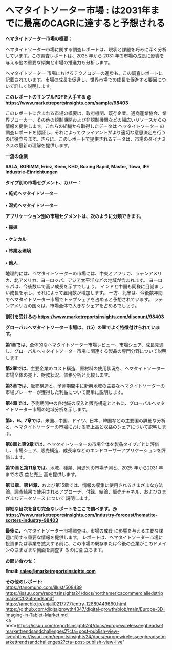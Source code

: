 # ヘマタイトソーター市場 : は2031年までに最高のCAGRに達すると予想される

<strong><b>ヘマタイトソーター市場の概要：</b></strong>

ヘマタイトソーター市場に関する調査レポートは、現状と課題を巧みに深く分析しています。この調査レポートは、2025 年から 2031 年の市場の成長に影響を与える他の重要な傾向と市場の推進力も分析します。

ヘマタイトソーター 市場におけるテクノロジーの進歩も、この調査レポートに記載されています。市場の成長を促進し、世界市場での成長を促進する要因について詳しく説明します。

<strong>このレポートのサンプルPDFを入手する @ <a href=https://www.marketreportsinsights.com/sample/98403>https://www.marketreportsinsights.com/sample/98403</a></strong>

このレポートに含まれる市場の概要は、政府機関、既存企業、通商産業協会、業界ブローカー、その他の規制機関および非規制機関などの幅広いリソースからの情報を提供します。これらの組織から取得したデータは ヘマタイトソーター の調査レポートを認証し、それによってクライアントがより適切な意思決定を行うのに役立ちます。さらに、このレポートで提供されるデータは、市場のダイナミクスの最新の理解を提供します。

<strong>一流の企業</strong>

<strong><b>SALA, BGRIMM, Eriez, Keen, KHD, Boxing Rapid, Master, Towa, IFE Industrie-Einrichtungen</b></strong>

<strong><b>タイプ別の市場セグメント、カバー：</b></strong>

<strong>• 乾式ヘマタイトソーター<br><br>• 湿式ヘマタイトソーター</strong>

<strong><b>アプリケーション別の市場セグメントは、次のように分類できます。</b></strong>

<strong>• 採掘<br><br>• ケミカル<br><br>• 林業＆環境<br><br>• 他人</strong>

 地理的には、ヘマタイトソーターの市場には、中東とアフリカ、ラテンアメリカ、北アメリカ、ヨーロッパ、アジア太平洋などの地域が含まれます。 ヨーロッパは、今後数年で高い成長を示すでしょう。 インドと中国も同様に目覚ましい成長を示し、それによって雇用数が増加します。 一方、北米は、今後数年間でヘマタイトソーター市場でトップシェアを占めると予想されています。 ラテンアメリカの国々は、市場全体で大きなシェアを占めるでしょう。

<strong>割引を受ける@ <a href=https://www.marketreportsinsights.com/discount/98403>https://www.marketreportsinsights.com/discount/98403</a></strong>

<strong><b>グローバルヘマタイトソーター市場は、（15）の章でよく特徴付けられています。</b></strong>

<strong><b>第</b></strong><strong><b>1章では、</b></strong>全体的なヘマタイトソーター市場レビュー、市場シェア、成長見通し、グローバルヘマタイトソーター市場に関連する製品の専門分野について説明します

<strong><b>第2章では、</b></strong>主要企業のコスト構造、原材料の使用状況を、ヘマタイトソーター市場全体の売上、財務状況、価格分析と比較します。

<strong><b>第3章では、</b></strong>販売構造と、予測期間中に新興地域の主要なヘマタイトソーターの市場プレーヤーが獲得した利益について簡単に説明します。

<strong><b>第4章では、</b></strong>予測期間中の各地域の収入と販売構造とともに、グローバルヘマタイトソーター市場の地域分析を示します。

<strong><b>第5、6、7章では、</b></strong>米国、中国、ドイツ、日本、韓国などの主要国の詳細な分析と、ヘマタイトソーターの市場における売上高と収益のシェアについて説明します。

<strong><b>第8章と第9章では、</b></strong>ヘマタイトソーターの市場全体を製品タイプごとに評価し、市場シェア、販売構造、成長率などのエンドユーザーアプリケーションを評価します。

<strong><b>第10章と第11章では、</b></strong>地域、種類、用途別の市場予測と、2025 年から2031 年までの収 益と売上 高を提供します。

<strong><b>第13章、第14章、</b></strong>および第15章では、情報の収集に使用されるさまざまな方法論、調査結果で使用されるアプローチ、付録、結論、販売チャネル、およびさまざまなデータソース について 説明します。

<strong>詳細な目次を含む完全なレポートをここで調べます。@ <a href=https://www.marketreportsinsights.com/industry-forecast/hematite-sorters-industry-98403>https://www.marketreportsinsights.com/industry-forecast/hematite-sorters-industry-98403</a></strong>

<strong><b>最後に、</b></strong>ヘマタイトソーター市場調査は、市場の成長 に影響を</a>与える主要な課題に関する重要な情報を提供します。 レポートは、ヘマタイトソーター市場に投資または事業を拡大する前に、この市場の既存または今後の企業がこのドメインのさまざまな側面を調査す るのに役 立ちます。

<strong><b>お問い合わせ：</b></strong>

<strong>Email: </strong><a href=mailto:sales@marketreportsinsights.com><strong>sales@marketreportsinsights.com</strong></a>

<strong>その他のレポート:</strong>
<br>
<a href=https://tanomuno.com/illust/508439>https://tanomuno.com/illust/508439</a>
<br>
<a href=https://issuu.com/reportsinsights24/docs/northamericacommercialledstripmarket2025trendsandf>https://issuu.com/reportsinsights24/docs/northamericacommercialledstripmarket2025trendsandf</a>
<br>
<a href=https://ameblo.jp/anjali0217777/entry-12889449660.html>https://ameblo.jp/anjali0217777/entry-12889449660.html</a>
<br>
<a href=https://github.com/digitalgrowth4347/digital-growth/blob/main/Europe-3D-Imaging-in-Tablet-Market.md>https://github.com/digitalgrowth4347/digital-growth/blob/main/Europe-3D-Imaging-in-Tablet-Market.md</a>
<br>
<a href=https://issuu.com/reportsinsights24/docs/europewirelesseegheadsetmarkettrendsandchallenges2?cta=post-publish-view-live>https://issuu.com/reportsinsights24/docs/europewirelesseegheadsetmarkettrendsandchallenges2?cta=post-publish-view-live</a>"
